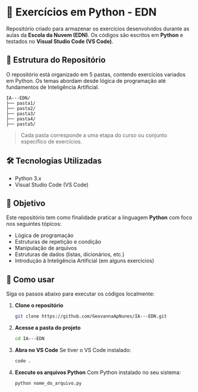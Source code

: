 # 🐍 Exercícios em Python - EDN

Repositório criado para armazenar os exercícios desenvolvidos durante as aulas da **Escola da Nuvem (EDN)**. Os códigos são escritos em **Python** e testados no **Visual Studio Code (VS Code)**.

## 📁 Estrutura do Repositório

O repositório está organizado em 5 pastas, contendo exercícios variados em Python. Os temas abordam desde lógica de programação até fundamentos de Inteligência Artificial.

```
IA---EDN/
├── pasta1/
├── pasta2/
├── pasta3/
├── pasta4/
├── pasta5/
```

> Cada pasta corresponde a uma etapa do curso ou conjunto específico de exercícios.

## 🛠️ Tecnologias Utilizadas

- Python 3.x
- Visual Studio Code (VS Code)

## 📌 Objetivo

Este repositório tem como finalidade praticar a linguagem **Python** com foco nos seguintes tópicos:

- Lógica de programação
- Estruturas de repetição e condição
- Manipulação de arquivos
- Estruturas de dados (listas, dicionários, etc.)
- Introdução à Inteligência Artificial (em alguns exercícios)

## 🚀 Como usar

Siga os passos abaixo para executar os códigos localmente:

1. **Clone o repositório**
   ```bash
   git clone https://github.com/GeovannaApNunes/IA---EDN.git
   ```

2. **Acesse a pasta do projeto**
   ```bash
   cd IA---EDN
   ```

3. **Abra no VS Code**
   Se tiver o VS Code instalado:
   ```bash
   code .
   ```

4. **Execute os arquivos Python**
   Com Python instalado no seu sistema:
   ```bash
   python nome_do_arquivo.py
   ```
